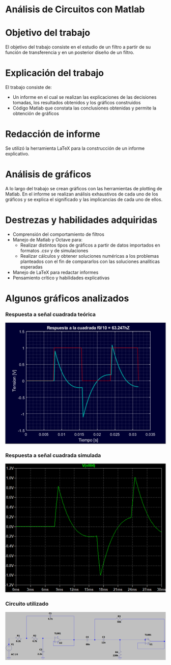 # Análisis de Circuitos con Matlab

# Objetivo del trabajo
El objetivo del trabajo consiste en el estudio de un filtro a partir de su función de transferencia y en un posterior diseño de un filtro. 

# Explicación del trabajo
El trabajo consiste de: 
  * Un informe en el cual se realizan las explicaciones de las decisiones tomadas, los resultados obtenidos y los gráficos construidos
  * Código Matlab que constata las conclusiones obtenidas y permite la obtención de gráficos
  
# Redacción de informe
Se utilizó la herramienta LaTeX para la construcción de un informe explicativo. 

# Análisis de gráficos
A lo largo del trabajo se crean gráficos con las herramientas de plotting de Matlab. En el informe se realizan análisis exhaustivos de cada uno de los gráficos y se explica el significado y las implicancias de cada uno de ellos.

# Destrezas y habilidades adquiridas
  * Comprensión del comportamiento de filtros
  * Manejo de Matlab y Octave para:
    * Realizar distintos tipos de gráficos a partir de datos importados en formatos .csv y de simulaciones
    * Realizar cálculos y obtener soluciones numéricas a los problemas planteados con el fin de compararlos con las soluciones analíticas esperadas
  * Manejo de LaTeX para redactar informes
  * Pensamiento crítico y habilidades explicativas

# Algunos gráficos analizados
### Respuesta a señal cuadrada teórica 
![img1](images/cuadrada_f0_10.png)

### Respuesta a señal cuadrada simulada
![img2](images/cuadrada_f0_10_Spice.png)

### Circuito utilizado
![img3](images/FiltroCascada.png)

